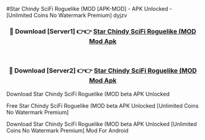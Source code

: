 #Star Chindy SciFi Roguelike (MOD [APK-MOD] - APK Unlocked - [Unlimited Coins No Watermark Premium] dyjzv



<div align="center">

<h3>🔴 Download [Server1] 👉👉 <a href="https://momento.my/?title=Star_Chindy_SciFi_Roguelike_(MOD">Star Chindy SciFi Roguelike (MOD Mod Apk</a></h3><br>

<h3>🔴 Download [Server2] 👉👉 <a href="https://momento.my/?title=Star_Chindy_SciFi_Roguelike_(MOD">Star Chindy SciFi Roguelike (MOD Mod Apk</a></h3>
</div>



Download Star Chindy SciFi Roguelike (MOD beta APK Unlocked

Free Star Chindy SciFi Roguelike (MOD beta APK Unlocked [Unlimited Coins No Watermark Premium]

Download Star Chindy SciFi Roguelike (MOD beta APK Unlocked [Unlimited Coins No Watermark Premium] Mod For Android
